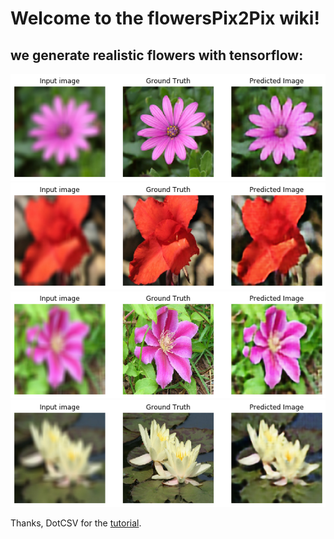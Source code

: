 # Welcome to the flowersPix2Pix wiki!

## we generate realistic flowers with tensorflow:

![result](https://github.com/Neira1991/flowersPix2Pix/blob/master/result/t%C3%A9l%C3%A9chargement2.png)
![result](https://github.com/Neira1991/flowersPix2Pix/blob/master/result/t%C3%A9l%C3%A9chargement3.png)
![result](https://github.com/Neira1991/flowersPix2Pix/blob/master/result/t%C3%A9l%C3%A9chargement4.png)
![result](https://github.com/Neira1991/flowersPix2Pix/blob/master/result/t%C3%A9l%C3%A9chargement5.png)


Thanks, DotCSV for the [tutorial](https://www.youtube.com/watch?v=YsrMGcgfETY).
